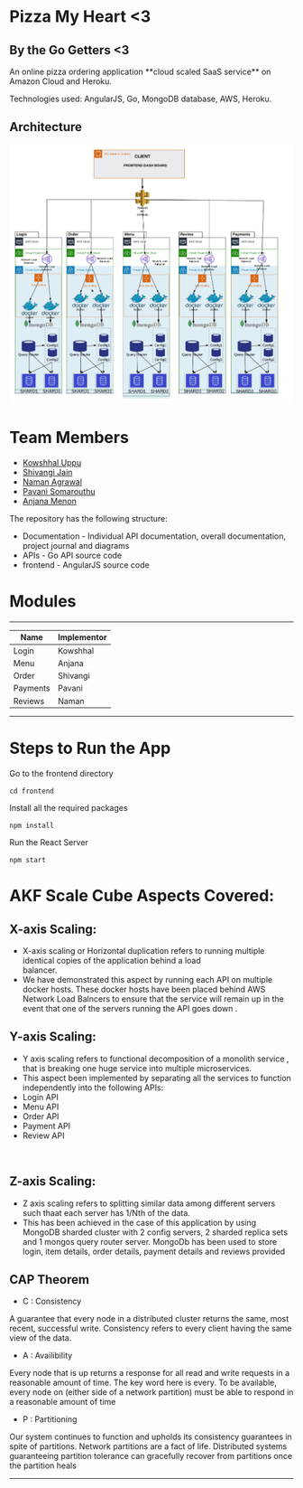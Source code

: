 # Pizza My Heart <3

<h2>By the Go Getters <3</h2>
An online pizza ordering application **cloud scaled SaaS service** on Amazon Cloud and Heroku.

Technologies used: AngularJS, Go, MongoDB database, AWS, Heroku.

## Architecture

![architecture](SystemArchitecture.png)

# Team Members

- [Kowshhal Uppu ](https://github.com/kowshhal97)
- [Shivangi Jain](https://github.com/shivangi-jain)
- [Naman Agrawal](https://github.com/agrawalnaman)
- [Pavani Somarouthu](https://github.com/pavanisoma)
- [Anjana Menon](https://github.com/AnjanaMenonCherubala)

The repository has the following structure:

- Documentation - Individual API documentation, overall documentation, project journal and diagrams
- APIs - Go API source code
- frontend - AngularJS source code

# Modules

 _______________________
| Name     | Implementor|
|----------|------------|
| Login    | Kowshhal   |
| Menu     | Anjana     |
| Order    | Shivangi   |
| Payments | Pavani     |
| Reviews  | Naman      |
-------------------------

# Steps to Run the App

Go to the frontend directory

    cd frontend

Install all the required packages

    npm install

Run the React Server

    npm start

# AKF Scale Cube Aspects Covered:

## X-axis Scaling: 

 - X-axis scaling or Horizontal duplication refers to running multiple identical copies of the application behind a load  
 balancer. 
 -  We have demonstrated this aspect by running each API on multiple docker hosts. These docker hosts have been placed behind AWS Network Load Balncers to ensure that the service will remain up in the event that one of the servers running the API goes down .<br/>
     

## Y-axis Scaling:

 - Y axis scaling refers to functional decomposition of a monolith service , that is breaking one huge service into multiple microservices. <br/>
 - This aspect been implemented by separating all the services to function independently into the following APIs:
  - Login API
  - Menu API
  - Order API
  - Payment API
  - Review API
<br/>

## Z-axis Scaling:

 - Z axis scaling refers to splitting similar data among different servers such thaat each server has 1/Nth of the data.<br/>
 - This has been achieved in the case of this application by using MongoDB sharded cluster with 2 config servers, 2 sharded replica sets and 1 mongos query router server. MongoDb has been used to store login, item details, order details, payment details and reviews provided <br/>

## CAP Theorem

- C : Consistency

A guarantee that every node in a distributed cluster returns the same, most recent, successful write. Consistency refers to every client having the same view of the data. 

- A : Availibility

Every node that is up returns a response for all read and write requests in a reasonable amount of time. The key word here is every. To be available, every node on (either side of a network partition) must be able to respond in a reasonable amount of time

- P : Partitioning

Our system continues to function and upholds its consistency guarantees in spite of partitions. Network partitions are a fact of life. Distributed systems guaranteeing partition tolerance can gracefully recover from partitions once the partition heals



---


